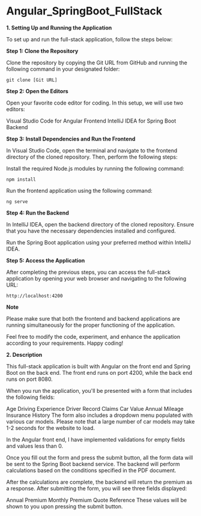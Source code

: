 # Angular_SpringBoot_FullStack

**1.  Setting Up and Running the Application**

To set up and run the full-stack application, follow the steps below:

**Step 1: Clone the Repository**

Clone the repository by copying the Git URL from GitHub and running the following command in your designated folder:

```
git clone [Git URL]
```

**Step 2: Open the Editors**

Open your favorite code editor for coding. In this setup, we will use two editors:

Visual Studio Code for Angular Frontend
IntelliJ IDEA for Spring Boot Backend

**Step 3: Install Dependencies and Run the Frontend**

In Visual Studio Code, open the terminal and navigate to the frontend directory of the cloned repository. Then, perform the following steps:

Install the required Node.js modules by running the following command:
```
npm install
```
Run the frontend application using the following command:

```
ng serve
```

**Step 4: Run the Backend**

In IntelliJ IDEA, open the backend directory of the cloned repository. Ensure that you have the necessary dependencies installed and configured.

Run the Spring Boot application using your preferred method within IntelliJ IDEA.

**Step 5: Access the Application**

After completing the previous steps, you can access the full-stack application by opening your web browser and navigating to the following URL:

```
http://localhost:4200
```

**Note**

Please make sure that both the frontend and backend applications are running simultaneously for the proper functioning of the application.

Feel free to modify the code, experiment, and enhance the application according to your requirements. Happy coding!


**2.  Description**

This full-stack application is built with Angular on the front end and Spring Boot on the back end. The front end runs on port 4200, while the back end runs on port 8080.

When you run the application, you'll be presented with a form that includes the following fields:

Age
Driving Experience
Driver Record
Claims
Car Value
Annual Mileage
Insurance History
The form also includes a dropdown menu populated with various car models. Please note that a large number of car models may take 1-2 seconds for the website to load.

In the Angular front end, I have implemented validations for empty fields and values less than 0.

Once you fill out the form and press the submit button, all the form data will be sent to the Spring Boot backend service. The backend will perform calculations based on the conditions specified in the PDF document.

After the calculations are complete, the backend will return the premium as a response. After submitting the form, you will see three fields displayed:

Annual Premium
Monthly Premium
Quote Reference
These values will be shown to you upon pressing the submit button.
